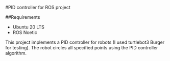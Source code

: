 #PID controller for ROS project

##Requirements
- Ubuntu 20 LTS
- ROS Noetic

This project implements a PID controller for robots (I used turtlebot3 Burger for testing). 
The robot circles all specified points using the PID controller algorithm.
